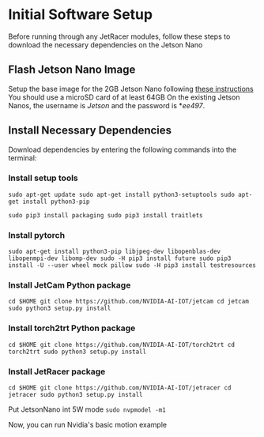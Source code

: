 # Initial Software Setup
Before running through any JetRacer modules, follow these steps to download the necessary dependencies on the Jetson Nano

## Flash Jetson Nano Image
Setup the base image for the 2GB Jetson Nano following [these instructions](https://developer.nvidia.com/embedded/learn/get-started-jetson-nano-2gb-devkit#intro)
You should use a microSD card of at least 64GB
On the existing Jetson Nanos, the username is *Jetson* and the password is **ee497*.

## Install Necessary Dependencies
Download dependencies by entering the following commands into the terminal:

### Install setup tools
`sudo apt-get update
sudo apt-get install python3-setuptools
sudo apt-get install python3-pip`

`sudo pip3 install packaging
sudo pip3 install traitlets`

### Install pytorch
`sudo apt-get install python3-pip libjpeg-dev libopenblas-dev libopenmpi-dev libomp-dev
sudo -H pip3 install future
sudo pip3 install -U --user wheel mock pillow
sudo -H pip3 install testresources`

### Install JetCam Python package
`cd $HOME
git clone https://github.com/NVIDIA-AI-IOT/jetcam
cd jetcam
sudo python3 setup.py install`

### Install torch2trt Python package
`cd $HOME
git clone https://github.com/NVIDIA-AI-IOT/torch2trt
cd torch2trt
sudo python3 setup.py install`

### Install JetRacer package
`cd $HOME
git clone https://github.com/NVIDIA-AI-IOT/jetracer
cd jetracer
sudo python3 setup.py install`

Put JetsonNano int 5W mode
`sudo nvpmodel -m1`

Now, you can run Nvidia's basic motion example